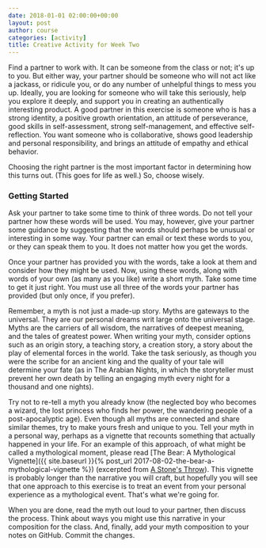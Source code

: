 ```yaml
---
date: 2018-01-01 02:00:00+00:00
layout: post
author: course
categories: [activity]
title: Creative Activity for Week Two
---
```


Find a partner to work with. It can be someone from the class or not; it's up to you. But either way, your partner should be someone who will not act like a jackass, or ridicule you, or do any number of unhelpful things to mess you up. Ideally, you are looking for someone who will take this seriously, help you explore it deeply, and support you in creating an authentically interesting product. A good partner in this exercise is someone who is has a strong identity, a positive growth orientation, an attitude of perseverance, good skills in self-assessment, strong self-management, and effective self-reflection. You want someone who is collaborative, shows good leadership and personal responsibility, and brings an attitude of empathy and ethical behavior.

Choosing the right partner is the most important factor in determining how this turns out. (This goes for life as well.) So, choose wisely.

### Getting Started

Ask your partner to take some time to think of three words. Do not tell your partner how these words will be used. You may, however, give your partner some guidance by suggesting that the words should perhaps be unusual or interesting in some way. Your partner can email or text these words to you, or they can speak them to you. It does not matter how you get the words.

Once your partner has provided you with the words, take a look at them and consider how they might be used. Now, using these words, along with words of your own (as many as you like) write a short myth. Take some time to get it just right. You must use all three of the words your partner has provided (but only once, if you prefer).

Remember, a myth is not just a made-up story. Myths are gateways to the universal. They are our personal dreams writ large onto the universal stage. Myths are the carriers of all wisdom, the narratives of deepest meaning, and the tales of greatest power. When writing your myth, consider options such as an origin story, a teaching story, a creation story, a story about the play of elemental forces in the world. Take the task seriously, as though you were the scribe for an ancient king and the quality of your tale will determine your fate (as in The Arabian Nights, in which the storyteller must prevent her own death by telling an engaging myth every night for a thousand and one nights).

Try not to re-tell a myth you already know (the neglected boy who becomes a wizard, the lost princess who finds her power, the wandering people of a post-apocalyptic age). Even though all myths are connected and share similar themes, try to make yours fresh and unique to you. Tell your myth in a personal way, perhaps as a vignette that recounts something that actually happened in your life. For an example of this approach, of what might be called a mythological moment, please read [The Bear: A Mythological Vignette]({{ site.baseurl }}{% post_url 2017-08-02-the-bear-a-mythological-vignette %}) (excerpted from [A Stone's Throw](https://www.rosslaird.com/stones-throw/)). This vignette is probably longer than the narrative you will craft, but hopefully you will see that one approach to this exercise is to treat an event from your personal experience as a mythological event. That's what we're going for.

When you are done, read the myth out loud to your partner, then discuss the process. Think about ways you might use this narrative in your composition for the class. And, finally, add your myth composition to your notes on GitHub. Commit the changes.

